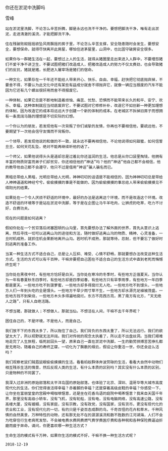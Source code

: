 你还在淤泥中洗脚吗

雪峰


    站在淤泥里洗脚，不论怎么辛苦折腾，脚是永远也洗不干净的。要想把脚洗干净，唯有走出淤泥，走进清澈的溪流，才能把脚洗干净。

    住在残破败砌摇摇欲坠风雨飘摇的房子里，不论怎么辛苦支撑，安全隐患随时会发生，要想安全，要想保命，就得尽快离开此房屋，哪怕住进茅屋里，山洞中，也比固守破房安全很多。

    如果你与一群猪生活在一起，要想过上人的生活，就得从猪圈里走出来进入人群中，不要埋怨猪们不爱干净不讲卫生，不要试图把猪们改造成人，把猪改造成人的努力不仅太费劲，也会导致猪们的反抗，猪就是猪，长肥进入屠宰场是猪们的宿命。

    一种文化，如果存在一千年还不能给人带来开心、快乐、自由、幸福，赶快把它彻底抛弃掉，不要舍不得，不要认为此文化中还有某些有益成分就舍不得抛弃它，就像一辆应当报废的汽车不能因为它还有几个螺丝很好用而舍不得报废它。

    一种体制，如果它总是不断地制造着烦恼、痛苦、忧愁、恐惧而不能带来长久的和平、安宁、欢乐、幸福，这种体制就应当彻底废弃它，不要试图对它修修补补，改造它不如创新一种更加理想的体制，因为改造它的成本将远远大于创建一个新的体制的成本。在老城区不拆掉旧房子而想拥有一条宽阔马路的理想是不切实际的幻想。

    一个你认为的朋友，若发现他有一次背叛了你们诚挚的友情，你再也不要相信他，要疏远他，不要期望下一次他会信守友情而不背叛你。

    一个领导，若发现他说的和做的不一致，就永远不要再相信他，不论他说得如何甜蜜，如何信誓旦旦，如何天花乱坠，绝对不能再继续听他的话了。

    一个师父，如果他说得头头是道却总是过着比你还滋润的生活，他总是从你口袋里掏钱，他拥有丰富的物质财富而弟子们却贫穷，你还相信他的“神话”吗？他的“神话”他自己都不会相信，他的教导他自己都不会遵守，他只不过是借用“神话”骗人骗名而已。

    黑暗总带给人黑暗，光明总带给人光明，神神叨叨的话语是不能相信的，因为神神叨叨总是带给人神神道道和神经兮兮。偷偷摸摸的事是不能做的，因为偷偷摸摸的事总给人带来偷偷摸摸见不得阳光的结果。

    如果处在一个令人厌烦不舒适的环境中，最好的办法是逃离这个环境，而不是改造这个环境。改造不舒适的环境等于是站在淤泥中洗脚，等于是在企图让马牛羊吃肉，让狮虎豹吃草，吃力不讨好，白费功夫。

    现在的问题是如何逃离？

    假如你处在一个贫穷落后闭塞困顿的山沟里，首先要想办法了解外面的世界，首先从意识上逃离，然后寻找一切可以逃离山沟的途径和方法，随时做好逃离山沟的物质、精神、心灵准备，一旦时机成熟，就抓住机会果断地离开山沟。若时机不成熟，那就等待，忍耐，但不要忘了做好时刻逃离的准备工作。

    当某一种生活方式不适合自己，总是让人压抑、难受、心情不舒畅，那就要想办法改变这种生活方式。生活的方式可以有千百种，干嘛非要把自己困在不适合自己的生活方式中直到老死而悔憾终生呢？

    当你处在黑夜中时，有些地方恰好是白天。当你处在寒冷的冬季时，有些地方正值夏天。当你认为一年有春夏秋冬四季时，有些地方却是四季如春，有些地方只有旱季雨季，有些地方一年四季都是夏天。一些地方吃不到菠萝蜜，一些地方却多得腐烂无人吃。一些地方吃不到馒头，一些地方人们一年到头吃的全是馒头。一些地方干旱少雨寸草不生，一些地方却水源充足植被茂盛。一些地方找不到柴烧，一些地方木头多得遍地腐烂。东方不亮西方亮，黑了南方有北方，“天无绝人之路”，只有人自绝活路。

    不想当猪，那就做人；不想做人，那就当仙。不想活在人间，干嘛不去千年界呢？

    困住自己的，不是环境，不是他人，而是自己。

    我们放不下的东西太多了，所以拖住了自己。我们背负的东西太重了，所以无法远行。我们的欲望太大了，所以视野就无法开阔。我们对传统的观念太执着了，所以走不出盘丝洞。当我们艰难地走完了人生旅程，临死前回头一望，原来自己一直在淤泥中洗脚，一生的勤劳拼搏苦苦挣扎都是无用功，随着自己的寿终正寝，一切化为了飘散的烟云，假设让你重活一世，你还会这么活吗？

    我们观察老鼠们贼眉鼠眼偷偷摸摸的生活，看看蚂蚁群体奔波劳碌的生活，看看大自然中动物们相互残杀生活的情景，然后反观人类的生活，有什么本质的区别吗？其实没有什么本质的区别，只是物种的不同罢了。

    我深入过非洲的原始部落和太平洋岛国的原始部落，也体验了北京、深圳、温哥华等大城市高度现代化的生活，你们觉得谁活得幸福？赤着脚的幸福？还是穿着高级皮鞋的幸福？你感受一下，让你坐在富丽堂皇的宫殿中喝咖啡惬意，还是坐在花香鸟语的庭院中喝茶惬意？我来自天国千年界，那里没有高级小轿车，没有飞机，没有轮船，没有电，没有电脑网络，没有高速公路，没有高楼大厦，没有婚姻，没有家庭，没有宗教，没有政党，没有国家，没有货币，更没有现代化的农业和工业，没有现代化的一切，有的只是千姿百态成群的鸟，千奇百怪的花卉和草木，千种风情的自然美景，万种特性的动物，还有那无处不在的潺潺溪流和数不胜数的江河湖海，人们不会为吃穿住行生老病死发愁，不会被电费水费网费燃气费学费医疗费和各种税和各种保险费逼迫折磨而疲于奔命，请问，你更喜欢哪一种生活方式？

    生命生活的模式有千万种，如果你生活的模式不好，干嘛不换一种生活方式呢？

    2018-12-19



